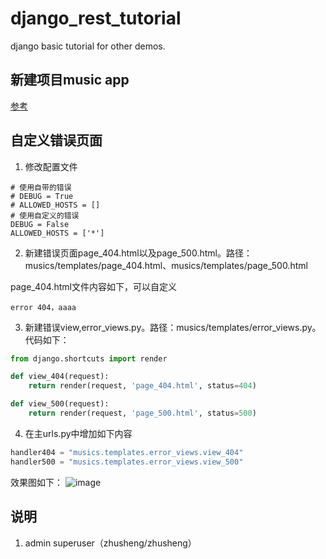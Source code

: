 # django_rest_tutorial
django basic tutorial for other demos.

## 新建项目music app

[参考](https://github.com/twtrubiks/django-tutorial)


## 自定义错误页面

1. 修改配置文件
  
```
# 使用自带的错误
# DEBUG = True
# ALLOWED_HOSTS = []
# 使用自定义的错误
DEBUG = False
ALLOWED_HOSTS = ['*']
```

2. 新建错误页面page_404.html以及page_500.html。路径：musics/templates/page_404.html、musics/templates/page_500.html

page_404.html文件内容如下，可以自定义

```
error 404，aaaa
```

3. 新建错误view,error_views.py。路径：musics/templates/error_views.py。代码如下：

```python
from django.shortcuts import render

def view_404(request):
    return render(request, 'page_404.html', status=404)

def view_500(request):
    return render(request, 'page_500.html', status=500)
```

4. 在主urls.py中增加如下内容

```python
handler404 = "musics.templates.error_views.view_404"
handler500 = "musics.templates.error_views.view_500"
```

效果图如下：
![image](https://raw.githubusercontent.com/zhusheng/blog/master/django/03.png)


## 说明

1. admin superuser（zhusheng/zhusheng）

